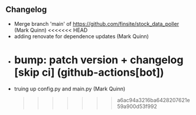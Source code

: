 ## Changelog

- Merge branch 'main' of https://github.com/finsite/stock_data_poller (Mark Quinn)
  <<<<<<< HEAD
- adding renovate for dependence updates (Mark Quinn)
- # bump: patch version + changelog [skip ci] (github-actions[bot])
- truing up config.py and main.py (Mark Quinn)
  > > > > > > > a6ac94a3216ba6428207621e59a900d53f992
